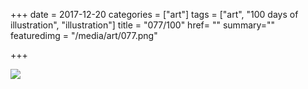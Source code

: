 +++
date = 2017-12-20
categories = ["art"]
tags = ["art", "100 days of illustration", "illustration"]
title = "077/100"
href= ""
summary=""
featuredimg = "/media/art/077.png"

+++

<img src="/media/art/077.png" />
